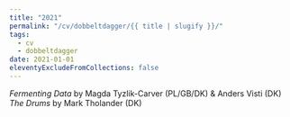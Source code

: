 ```yaml
---
title: "2021"
permalink: "/cv/dobbeltdagger/{{ title | slugify }}/"
tags:
  - cv
  - dobbeltdagger
date: 2021-01-01
eleventyExcludeFromCollections: false
---
```


<em>Fermenting Data</em> by Magda Tyzlik-Carver (PL/GB/DK) &amp; Anders Visti (DK)<br/>
<em>The Drums</em> by Mark Tholander (DK)